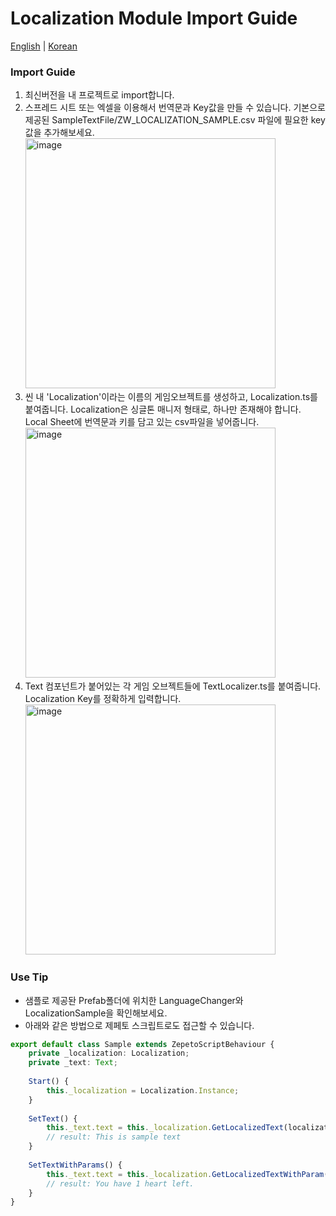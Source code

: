 # Localization Module Import Guide

[English](./README.md) | [Korean](./README_KR.md)

### Import Guide
1. 최신버전을 내 프로젝트로 import합니다.
2. 스프레드 시트 또는 엑셀을 이용해서 번역문과 Key값을 만들 수 있습니다. 기본으로 제공된 SampleTextFile/ZW_LOCALIZATION_SAMPLE.csv 파일에 필요한 key값을 추가해보세요.   
    <img width="400" alt="image" src="https://user-images.githubusercontent.com/123578202/225220567-202d7bf9-38e2-4594-8af6-6fedf09f40a3.png"> 
3. 씬 내 'Localization'이라는 이름의 게임오브젝트를 생성하고, Localization.ts를 붙여줍니다. Localization은 싱글톤 매니저 형태로, 하나만 존재해야 합니다. Local Sheet에 번역문과 키를 담고 있는 csv파일을 넣어줍니다.   
    <img width="400" alt="image" src="https://user-images.githubusercontent.com/123578202/225218798-2d08bd5e-4347-4293-a4a1-3385974b20c9.png">   
4. Text 컴포넌트가 붙어있는 각 게임 오브젝트들에 TextLocalizer.ts를 붙여줍니다. Localization Key를 정확하게 입력합니다.
    <img width="400" alt="image" src="https://user-images.githubusercontent.com/123578202/225219301-89c4255d-6d2c-44fb-bed4-d0f17742a539.png">


### Use Tip
- 샘플로 제공돤 Prefab폴더에 위치한 LanguageChanger와 LocalizationSample을 확인해보세요.
- 아래와 같은 방법으로 제페토 스크립트로도 접근할 수 있습니다.
```typescript
export default class Sample extends ZepetoScriptBehaviour {
    private _localization: Localization;
    private _text: Text;
 
    Start() {   
        this._localization = Localization.Instance;
    }
 
    SetText() {
        this._text.text = this._localization.GetLocalizedText(localizationKeys.SAMPLE_TEXT);
        // result: This is sample text
    }
 
    SetTextWithParams() {
        this._text.text = this._localization.GetLocalizedTextWithParam(localizationKeys.SAMPLE_TEXT_WITH_PARAMS, ["1"]);
        // result: You have 1 heart left.
    }
}
```

